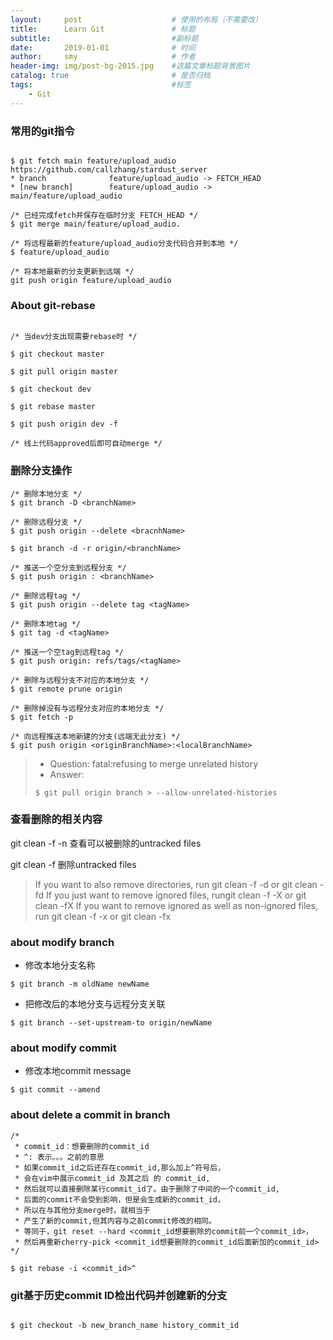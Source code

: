 ```yaml
---
layout:     post                    # 使用的布局（不需要改）
title:      Learn Git               # 标题 
subtitle:                           #副标题
date:       2019-01-01              # 时间
author:     smy                     # 作者
header-img: img/post-bg-2015.jpg    #这篇文章标题背景图片
catalog: true                       # 是否归档
tags:                               #标签
    - Git
---
```


### 常用的git指令

```

$ git fetch main feature/upload_audio https://github.com/callzhang/stardust_server
* branch              feature/upload_audio -> FETCH_HEAD
* [new branch]        feature/upload_audio -> main/feature/upload_audio

/* 已经完成fetch并保存在临时分支 FETCH_HEAD */
$ git merge main/feature/upload_audio.

/* 将远程最新的feature/upload_audio分支代码合并到本地 */
$ feature/upload_audio  

/* 将本地最新的分支更新到远端 */
git push origin feature/upload_audio

```

### About git-rebase

```

/* 当dev分支出现需要rebase时 */

$ git checkout master

$ git pull origin master

$ git checkout dev

$ git rebase master

$ git push origin dev -f

/* 线上代码approved后即可自动merge */

```

### 删除分支操作

```
/* 删除本地分支 */
$ git branch -D <branchName> 

/* 删除远程分支 */ 
$ git push origin --delete <bracnhName>  

$ git branch -d -r origin/<branchName>

/* 推送一个空分支到远程分支 */ 
$ git push origin : <branchName> 

/* 删除远程tag */ 
$ git push origin --delete tag <tagName> 

/* 删除本地tag */ 
$ git tag -d <tagName> 

/* 推送一个空tag到远程tag */ 
$ git push origin: refs/tags/<tagName> 

/* 删除与远程分支不对应的本地分支 */ 
$ git remote prune origin 

/* 删除掉没有与远程分支对应的本地分支 */ 
$ git fetch -p 

/* 向远程推送本地新建的分支(远端无此分支) */ 
$ git push origin <originBranchName>:<localBranchName>

```

>* Question: fatal:refusing to merge unrelated history
>* Answer: 
> ```
> $ git pull origin branch > --allow-unrelated-histories 
> ```

### 查看删除的相关内容

git clean -f -n 查看可以被删除的untracked files

git clean -f 删除untracked files

> If you want to also remove directories, run git clean -f -d or git clean -fd
If you just want to remove ignored files, rungit clean -f -X or git clean -fX
If you want to remove ignored as well as non-ignored files, run git clean -f -x or git clean -fx

### about modify branch

- 修改本地分支名称

```
$ git branch -m oldName newName 
```

- 把修改后的本地分支与远程分支关联

```
$ git branch --set-upstream-to origin/newName 
```

### about modify commit
 
- 修改本地commit message

``` 
$ git commit --amend 
```

### about delete a commit in branch
```
/*
 * commit_id：想要删除的commit_id
 * ^: 表示。。。之前的意思
 * 如果commit_id之后还存在commit_id,那么加上^符号后，
 * 会在vim中展示commit_id 及其之后 的 commit_id,
 * 然后就可以直接删除某行commit_id了。由于删除了中间的一个commit_id,
 * 后面的commit不会受到影响，但是会生成新的commit_id，
 * 所以在与其他分支merge时，就相当于
 * 产生了新的commit,但其内容与之前commit修改的相同。
 * 等同于，git reset --hard <commit_id想要删除的commit前一个commit_id>，
 * 然后再重新cherry-pick <commit_id想要删除的commit_id后面新加的commit_id>
*/ 

$ git rebase -i <commit_id>^

```

### git基于历史commit ID检出代码并创建新的分支

```

$ git checkout -b new_branch_name history_commit_id

```

 
